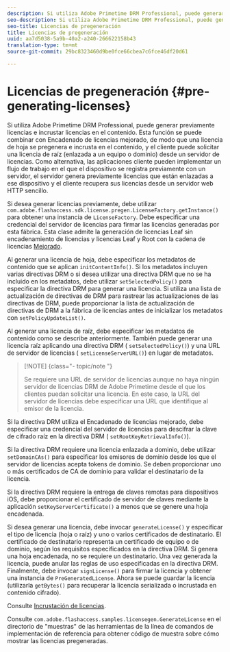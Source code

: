 ```yaml
---
description: Si utiliza Adobe Primetime DRM Professional, puede generar previamente licencias e incrustar licencias en el contenido. Esta función se puede combinar con Encadenado de licencias mejorado, de modo que una licencia de hoja se pregenera e incrusta en el contenido, y el cliente puede solicitar una licencia de raíz (enlazada a un equipo o dominio) desde un servidor de licencias. Como alternativa, las aplicaciones cliente pueden implementar un flujo de trabajo en el que el dispositivo se registra previamente con un servidor, el servidor genera previamente licencias que están enlazadas a ese dispositivo y el cliente recupera sus licencias desde un servidor web HTTP sencillo.
seo-description: Si utiliza Adobe Primetime DRM Professional, puede generar previamente licencias e incrustar licencias en el contenido. Esta función se puede combinar con Encadenado de licencias mejorado, de modo que una licencia de hoja se pregenera e incrusta en el contenido, y el cliente puede solicitar una licencia de raíz (enlazada a un equipo o dominio) desde un servidor de licencias. Como alternativa, las aplicaciones cliente pueden implementar un flujo de trabajo en el que el dispositivo se registra previamente con un servidor, el servidor genera previamente licencias que están enlazadas a ese dispositivo y el cliente recupera sus licencias desde un servidor web HTTP sencillo.
seo-title: Licencias de pregeneración
title: Licencias de pregeneración
uuid: aa7d5038-5a9b-40a2-a240-266622158b43
translation-type: tm+mt
source-git-commit: 29bc8323460d9be0fce66cbea7c6fce46df20d61

---
```



# Licencias de pregeneración {#pre-generating-licenses}

Si utiliza Adobe Primetime DRM Professional, puede generar previamente licencias e incrustar licencias en el contenido. Esta función se puede combinar con Encadenado de licencias mejorado, de modo que una licencia de hoja se pregenera e incrusta en el contenido, y el cliente puede solicitar una licencia de raíz (enlazada a un equipo o dominio) desde un servidor de licencias. Como alternativa, las aplicaciones cliente pueden implementar un flujo de trabajo en el que el dispositivo se registra previamente con un servidor, el servidor genera previamente licencias que están enlazadas a ese dispositivo y el cliente recupera sus licencias desde un servidor web HTTP sencillo.

Si desea generar licencias previamente, debe utilizar `com.adobe.flashaccess.sdk.license.pregen.LicenseFactory.getInstance()` para obtener una instancia de `LicenseFactory`. Debe especificar una credencial del servidor de licencias para firmar las licencias generadas por esta fábrica. Esta clase admite la generación de licencias Leaf sin encadenamiento de licencias y licencias Leaf y Root con la cadena de licencias [Mejorado](../../protecting-content/implementing-the-license-server/license-chaining/gen-enhanced-license-chaining.md).

Al generar una licencia de hoja, debe especificar los metadatos de contenido que se aplican `initContentInfo()`. Si los metadatos incluyen varias directivas DRM o si desea utilizar una directiva DRM que no se ha incluido en los metadatos, debe utilizar `setSelectedPolicy()` para especificar la directiva DRM para generar una licencia. Si utiliza una lista de actualización de directivas de DRM para rastrear las actualizaciones de las directivas de DRM, puede proporcionar la lista de actualización de directivas de DRM a la fábrica de licencias antes de inicializar los metadatos con `setPolicyUpdateList()`.

Al generar una licencia de raíz, debe especificar los metadatos de contenido como se describe anteriormente. También puede generar una licencia raíz aplicando una directiva DRM ( `setSelectedPolicy()`) y una URL de servidor de licencias ( `setLicenseServerURL()`) en lugar de metadatos.

>[!NOTE] {class=&quot;- topic/note &quot;}
>
>Se requiere una URL de servidor de licencias aunque no haya ningún servidor de licencias DRM de Adobe Primetime desde el que los clientes puedan solicitar una licencia. En este caso, la URL del servidor de licencias debe especificar una URL que identifique al emisor de la licencia.

Si la directiva DRM utiliza el Encadenado de licencias mejorado, debe especificar una credencial del servidor de licencias para descifrar la clave de cifrado raíz en la directiva DRM ( `setRootKeyRetrievalInfo()`).

Si la directiva DRM requiere una licencia enlazada a dominio, debe utilizar `setDomainCAs()` para especificar los emisores de dominio desde los que el servidor de licencias acepta tokens de dominio. Se deben proporcionar uno o más certificados de CA de dominio para validar el destinatario de la licencia.

Si la directiva DRM requiere la entrega de claves remotas para dispositivos iOS, debe proporcionar el certificado de servidor de claves mediante la aplicación `setKeyServerCertificate()` a menos que se genere una hoja encadenada.

Si desea generar una licencia, debe invocar `generateLicense()` y especificar el tipo de licencia (hoja o raíz) y uno o varios certificados de destinatario. El certificado de destinatario representa un certificado de equipo o de dominio, según los requisitos especificados en la directiva DRM. Si genera una hoja encadenada, no se requiere un destinatario. Una vez generada la licencia, puede anular las reglas de uso especificadas en la directiva DRM. Finalmente, debe invocar `signLicense()` para firmar la licencia y obtener una instancia de `PreGeneratedLicense`. Ahora se puede guardar la licencia (utilizarla `getBytes()` para recuperar la licencia serializada o incrustada en contenido cifrado).

Consulte [Incrustación de licencias](../../protecting-content/pre-generating-and-embedded-licenses/embedding-licenses.md).

Consulte `com.adobe.flashaccess.samples.licensegen.GenerateLicense` en el directorio de &quot;muestras&quot; de las herramientas de la línea de comandos de implementación de referencia para obtener código de muestra sobre cómo mostrar las licencias pregeneradas.
